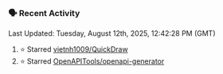 ### 🗣 Recent Activity

<!--RECENT_ACTIVITY:last_update-->
Last Updated: Tuesday, August 12th, 2025, 12:42:28 PM (GMT)
<!--RECENT_ACTIVITY:last_update_end-->
<!--RECENT_ACTIVITY:start-->
1. ⭐ Starred [vietnh1009/QuickDraw](https://github.com/vietnh1009/QuickDraw)<br>
2. ⭐ Starred [OpenAPITools/openapi-generator](https://github.com/OpenAPITools/openapi-generator)<br>
<!--RECENT_ACTIVITY:end-->
